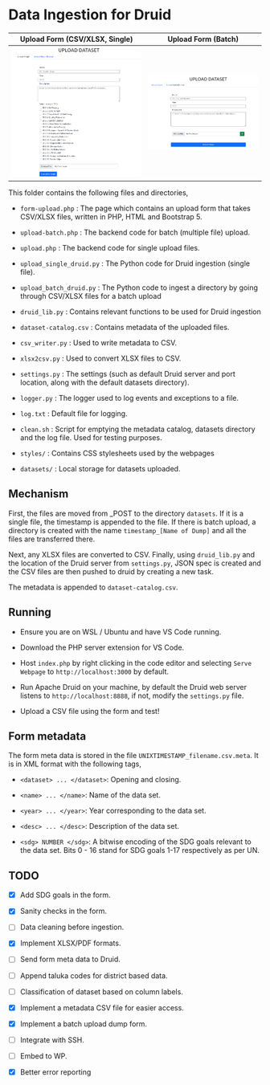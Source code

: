 # Data Ingestion for Druid

Upload Form (CSV/XLSX, Single) | Upload Form (Batch)
---|---|
![](doc/img/upload-form.png)  |  ![](doc/img/upload-form-dump.png)|

This folder contains the following files and directories, 

* `form-upload.php` : The page which contains an upload form that takes CSV/XLSX files, written in PHP, HTML and Bootstrap 5.

* `upload-batch.php` : The backend code for batch (multiple file) upload.

* `upload.php` : The backend code for single upload files.

* `upload_single_druid.py` : The Python code for Druid ingestion (single file).

* `upload_batch_druid.py` : The Python code to ingest a directory by going through CSV/XLSX files for a batch upload

* `druid_lib.py` : Contains relevant functions to be used for Druid ingestion

* `dataset-catalog.csv` : Contains metadata of the uploaded files.

* `csv_writer.py` : Used to write metadata to CSV.

* `xlsx2csv.py` : Used to convert XLSX files to CSV.

* `settings.py` : The settings (such as default Druid server and port location, along with the default datasets directory). 

* `logger.py` : The logger used to log events and exceptions to a file.

* `log.txt` : Default file for logging.

* `clean.sh` : Script for emptying the metadata catalog, datasets directory and the log file. Used for testing purposes.

* `styles/` : Contains CSS stylesheets used by the webpages

* `datasets/` : Local storage for datasets uploaded.

## Mechanism

First, the files are moved from _POST to the directory `datasets`. If it is a single file, the timestamp is appended to the file. If there is batch upload, a directory is created with the name `timestamp_[Name of Dump]` and all the files are transferred there.

Next, any XLSX files are converted to CSV. Finally, using `druid_lib.py` and the location of the Druid server from `settings.py`, JSON spec is created and the CSV files are then pushed to druid by creating a new task.

The metadata is appended to `dataset-catalog.csv`.

## Running

* Ensure you are on WSL / Ubuntu and have VS Code running.

* Download the PHP server extension for VS Code.

* Host `index.php` by right clicking in the code editor and selecting `Serve Webpage` to `http://localhost:3000` by default.

* Run Apache Druid on your machine, by default the Druid web server listens to `http://localhost:8888`, if not, modify the `settings.py` file.

* Upload a CSV file using the form and test!

## Form metadata

The form meta data is stored in the file `UNIXTIMESTAMP_filename.csv.meta`. It is in XML format with the following tags,

- `<dataset> ... </dataset>`: Opening and closing.

- `<name> ... </name>`: Name of the data set.

- `<year> ... </year>`: Year corresponding to the data set.

- `<desc> ... </desc>`: Description of the data set.

- `<sdg> NUMBER </sdg>`: A bitwise encoding of the SDG goals relevant to the data set. Bits 0 - 16 stand for SDG goals 1-17 respectively as per UN. 

## TODO

- [X] Add SDG goals in the form. 

- [X] Sanity checks in the form.

- [ ] Data cleaning before ingestion.

- [X] Implement XLSX/PDF formats.

- [ ] Send form meta data to Druid.

- [ ] Append taluka codes for district based data.

- [ ] Classification of dataset based on column labels.

- [X] Implement a metadata CSV file for easier access.

- [X] Implement a batch upload dump form.

- [ ] Integrate with SSH.

- [ ] Embed to WP.

- [X] Better error reporting